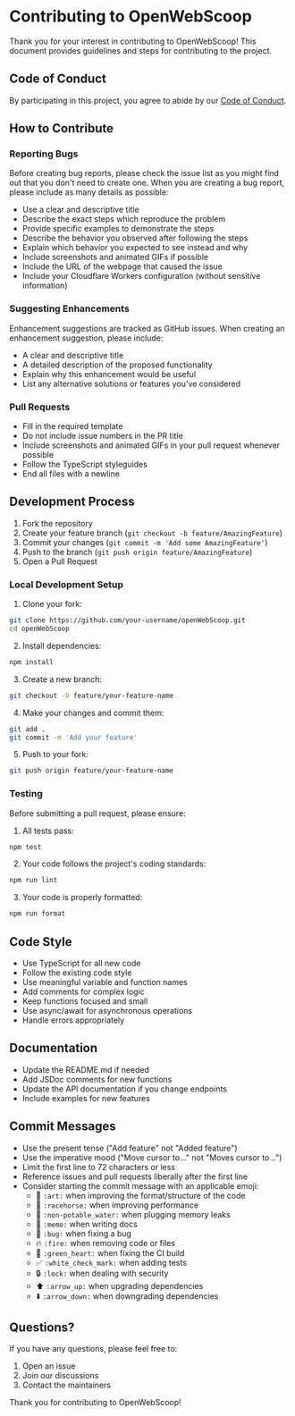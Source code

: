 # Contributing to OpenWebScoop

Thank you for your interest in contributing to OpenWebScoop! This document provides guidelines and steps for contributing to the project.

## Code of Conduct

By participating in this project, you agree to abide by our [Code of Conduct](CODE_OF_CONDUCT.md).

## How to Contribute

### Reporting Bugs

Before creating bug reports, please check the issue list as you might find out that you don't need to create one. When you are creating a bug report, please include as many details as possible:

* Use a clear and descriptive title
* Describe the exact steps which reproduce the problem
* Provide specific examples to demonstrate the steps
* Describe the behavior you observed after following the steps
* Explain which behavior you expected to see instead and why
* Include screenshots and animated GIFs if possible
* Include the URL of the webpage that caused the issue
* Include your Cloudflare Workers configuration (without sensitive information)

### Suggesting Enhancements

Enhancement suggestions are tracked as GitHub issues. When creating an enhancement suggestion, please include:

* A clear and descriptive title
* A detailed description of the proposed functionality
* Explain why this enhancement would be useful
* List any alternative solutions or features you've considered

### Pull Requests

* Fill in the required template
* Do not include issue numbers in the PR title
* Include screenshots and animated GIFs in your pull request whenever possible
* Follow the TypeScript styleguides
* End all files with a newline

## Development Process

1. Fork the repository
2. Create your feature branch (`git checkout -b feature/AmazingFeature`)
3. Commit your changes (`git commit -m 'Add some AmazingFeature'`)
4. Push to the branch (`git push origin feature/AmazingFeature`)
5. Open a Pull Request

### Local Development Setup

1. Clone your fork:
```bash
git clone https://github.com/your-username/openWebScoop.git
cd openWebScoop
```

2. Install dependencies:
```bash
npm install
```

3. Create a new branch:
```bash
git checkout -b feature/your-feature-name
```

4. Make your changes and commit them:
```bash
git add .
git commit -m 'Add your feature'
```

5. Push to your fork:
```bash
git push origin feature/your-feature-name
```

### Testing

Before submitting a pull request, please ensure:

1. All tests pass:
```bash
npm test
```

2. Your code follows the project's coding standards:
```bash
npm run lint
```

3. Your code is properly formatted:
```bash
npm run format
```

## Code Style

* Use TypeScript for all new code
* Follow the existing code style
* Use meaningful variable and function names
* Add comments for complex logic
* Keep functions focused and small
* Use async/await for asynchronous operations
* Handle errors appropriately

## Documentation

* Update the README.md if needed
* Add JSDoc comments for new functions
* Update the API documentation if you change endpoints
* Include examples for new features

## Commit Messages

* Use the present tense ("Add feature" not "Added feature")
* Use the imperative mood ("Move cursor to..." not "Moves cursor to...")
* Limit the first line to 72 characters or less
* Reference issues and pull requests liberally after the first line
* Consider starting the commit message with an applicable emoji:
    * 🎨 `:art:` when improving the format/structure of the code
    * 🐎 `:racehorse:` when improving performance
    * 🚱 `:non-potable_water:` when plugging memory leaks
    * 📝 `:memo:` when writing docs
    * 🐛 `:bug:` when fixing a bug
    * 🔥 `:fire:` when removing code or files
    * 💚 `:green_heart:` when fixing the CI build
    * ✅ `:white_check_mark:` when adding tests
    * 🔒 `:lock:` when dealing with security
    * ⬆️ `:arrow_up:` when upgrading dependencies
    * ⬇️ `:arrow_down:` when downgrading dependencies

## Questions?

If you have any questions, please feel free to:

1. Open an issue
2. Join our discussions
3. Contact the maintainers

Thank you for contributing to OpenWebScoop! 